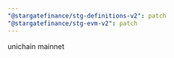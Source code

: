 ```yaml
---
"@stargatefinance/stg-definitions-v2": patch
"@stargatefinance/stg-evm-v2": patch
---
```


unichain mainnet
